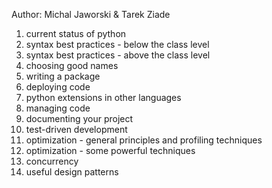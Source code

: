 Author: Michal Jaworski & Tarek Ziade

1. current status of python
2. syntax best practices - below the class level
3. syntax best practices - above the class level
4. choosing good names
5. writing a package
6. deploying code
7. python extensions in other languages
8. managing code
9. documenting your project
10. test-driven development
11. optimization - general principles and profiling techniques
12. optimization - some powerful techniques
13. concurrency
14. useful design patterns
